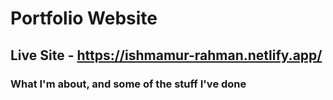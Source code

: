 # Portfolio Website

## Live Site - https://ishmamur-rahman.netlify.app/

### What I'm about, and some of the stuff I've done
